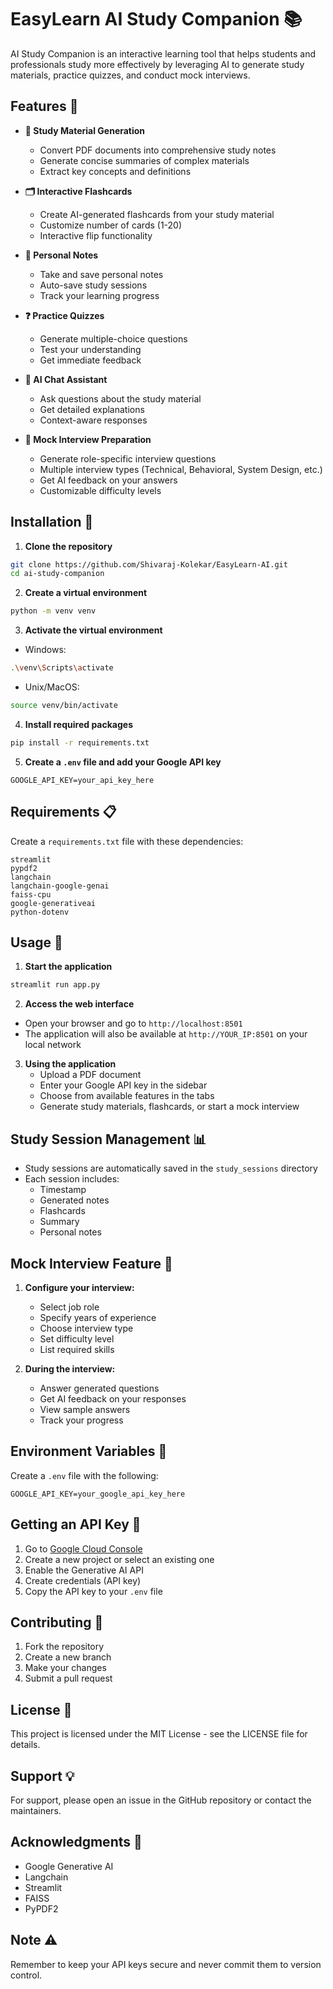 # EasyLearn AI Study Companion 📚

AI Study Companion is an interactive learning tool that helps students and professionals study more effectively by leveraging AI to generate study materials, practice quizzes, and conduct mock interviews.

## Features 🌟

- **📖 Study Material Generation**

  - Convert PDF documents into comprehensive study notes
  - Generate concise summaries of complex materials
  - Extract key concepts and definitions

- **🗂️ Interactive Flashcards**

  - Create AI-generated flashcards from your study material
  - Customize number of cards (1-20)
  - Interactive flip functionality

- **📝 Personal Notes**

  - Take and save personal notes
  - Auto-save study sessions
  - Track your learning progress

- **❓ Practice Quizzes**

  - Generate multiple-choice questions
  - Test your understanding
  - Get immediate feedback

- **💭 AI Chat Assistant**

  - Ask questions about the study material
  - Get detailed explanations
  - Context-aware responses

- **🎯 Mock Interview Preparation**
  - Generate role-specific interview questions
  - Multiple interview types (Technical, Behavioral, System Design, etc.)
  - Get AI feedback on your answers
  - Customizable difficulty levels

## Installation 🔧

1. **Clone the repository**

```bash
git clone https://github.com/Shivaraj-Kolekar/EasyLearn-AI.git
cd ai-study-companion
```

2. **Create a virtual environment**

```bash
python -m venv venv
```

3. **Activate the virtual environment**

- Windows:

```bash
.\venv\Scripts\activate
```

- Unix/MacOS:

```bash
source venv/bin/activate
```

4. **Install required packages**

```bash
pip install -r requirements.txt
```

5. **Create a `.env` file and add your Google API key**

```plaintext
GOOGLE_API_KEY=your_api_key_here
```

## Requirements 📋

Create a `requirements.txt` file with these dependencies:

```plaintext
streamlit
pypdf2
langchain
langchain-google-genai
faiss-cpu
google-generativeai
python-dotenv
```

## Usage 🚀

1. **Start the application**

```bash
streamlit run app.py
```

2. **Access the web interface**

- Open your browser and go to `http://localhost:8501`
- The application will also be available at `http://YOUR_IP:8501` on your local network

3. **Using the application**
   - Upload a PDF document
   - Enter your Google API key in the sidebar
   - Choose from available features in the tabs
   - Generate study materials, flashcards, or start a mock interview

## Study Session Management 📊

- Study sessions are automatically saved in the `study_sessions` directory
- Each session includes:
  - Timestamp
  - Generated notes
  - Flashcards
  - Summary
  - Personal notes

## Mock Interview Feature 🎯

1. **Configure your interview:**

   - Select job role
   - Specify years of experience
   - Choose interview type
   - Set difficulty level
   - List required skills

2. **During the interview:**
   - Answer generated questions
   - Get AI feedback on your responses
   - View sample answers
   - Track your progress

## Environment Variables 🔐

Create a `.env` file with the following:

```plaintext
GOOGLE_API_KEY=your_google_api_key_here
```

## Getting an API Key 🔑

1. Go to [Google Cloud Console](https://console.cloud.google.com/)
2. Create a new project or select an existing one
3. Enable the Generative AI API
4. Create credentials (API key)
5. Copy the API key to your `.env` file

## Contributing 🤝

1. Fork the repository
2. Create a new branch
3. Make your changes
4. Submit a pull request

## License 📄

This project is licensed under the MIT License - see the LICENSE file for details.

## Support 💡

For support, please open an issue in the GitHub repository or contact the maintainers.

## Acknowledgments 🙏

- Google Generative AI
- Langchain
- Streamlit
- FAISS
- PyPDF2

## Note ⚠️

Remember to keep your API keys secure and never commit them to version control.
